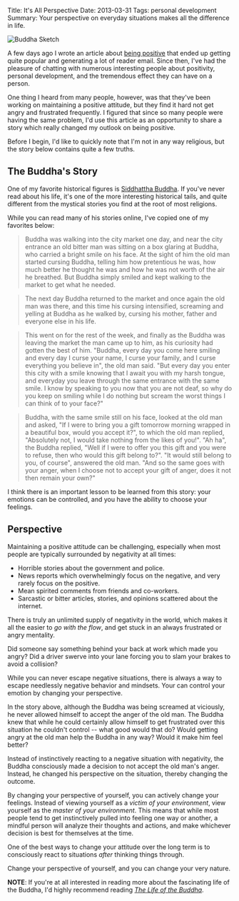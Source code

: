Title: It's All Perspective
Date: 2013-03-31
Tags: personal development
Summary: Your perspective on everyday situations makes all the difference in life.


![Buddha Sketch][]


A few days ago I wrote an article about [being positive][] that ended up
getting quite popular and generating a lot of reader email.  Since then, I've
had the pleasure of chatting with numerous interesting people about positivity,
personal development, and the tremendous effect they can have on a person.

One thing I heard from many people, however, was that they've been working on
maintaining a positive attitude, but they find it hard not get angry and
frustrated frequently.  I figured that since so many people were having the
same problem, I'd use this article as an opportunity to share a story which
really changed my outlook on being positive.

Before I begin, I'd like to quickly note that I'm not in any way religious, but
the story below contains quite a few truths.


## The Buddha's Story

One of my favorite historical figures is [Siddhattha Buddha][].  If you've never
read about his life, it's one of the more interesting historical tails, and
quite different from the mystical stories you find at the root of most
religions.

While you can read many of his stories online, I've copied one of my favorites
below:

> Buddha was walking into the city market one day, and near the city entrance
> an old bitter man was sitting on a box glaring at Buddha, who carried a
> bright smile on his face.  At the sight of him the old man started cursing
> Buddha, telling him how pretentious he was, how much better he thought he was
> and how he was not worth of the air he breathed.  But Buddha simply smiled
> and kept walking to the market to get what he needed.

> The next day Buddha returned to the market and once again the old man was
> there, and this time his cursing intensified, screaming and yelling at Buddha
> as he walked by, cursing his mother, father and everyone else in his life.

> This went on for the rest of the week, and finally as the Buddha was leaving
> the market the man came up to him, as his curiosity had gotten the best of
> him.  "Buddha, every day you come here smiling and every day I curse your
> name, I curse your family, and I curse everything you believe in", the old
> man said.  "But every day you enter this city with a smile knowing that I
> await you with my harsh tongue, and everyday you leave through the same
> entrance with the same smile.  I know by speaking to you now that you are not
> deaf, so why do you keep on smiling while I do nothing but scream the worst
> things I can think of to your face?"

> Buddha, with the same smile still on his face, looked at the old man and
> asked, "If I were to bring you a gift tomorrow morning wrapped in a beautiful
> box, would you accept it?", to which the old man replied, "Absolutely not, I
> would take nothing from the likes of you!".  "Ah ha", the Buddha replied,
> "Well if I were to offer you this gift and you were to refuse, then who would
> this gift belong to?".  "It would still belong to you, of course", answered
> the old man.  "And so the same goes with your anger, when I choose not to
> accept your gift of anger, does it not then remain your own?"

I think there is an important lesson to be learned from this story: your
emotions can be controlled, and you have the ability to choose your feelings.


## Perspective

Maintaining a positive attitude can be challenging, especially when most people
are typically surrounded by negativity at all times:

-   Horrible stories about the government and police.
-   News reports which overwhelmingly focus on the negative, and very rarely
    focus on the positive.
-   Mean spirited comments from friends and co-workers.
-   Sarcastic or bitter articles, stories, and opinions scattered about the
    internet.

There is truly an unlimited supply of negativity in the world, which makes it
all the easier to *go with the flow*, and get stuck in an always frustrated or
angry mentality.

Did someone say something behind your back at work which made you angry?  Did a
driver swerve into your lane forcing you to slam your brakes to avoid a
collision?

While you can never escape negative situations, there is always a way to escape
needlessly negative behavior and mindsets.  Your can control your emotion by
changing your perspective.

In the story above, although the Buddha was being screamed at viciously, he
never allowed himself to accept the anger of the old man.  The Buddha knew that
while he could certainly allow himself to get frustrated over this situation he
couldn't control -- what good would that do?  Would getting angry at the old
man help the Buddha in any way?  Would it make him feel better?

Instead of instinctively reacting to a negative situation with negativity, the
Buddha consciously made a decision to not accept the old man's anger.  Instead,
he changed his perspective on the situation, thereby changing the outcome.

By changing your perspective of yourself, you can actively change your feelings.
Instead of viewing yourself as a *victim of your environment*, view yourself as
the *master of your environment*.  This means that while most people tend to
get instinctively pulled into feeling one way or another, a mindful person will
analyze their thoughts and actions, and make whichever decision is best for
themselves at the time.

One of the best ways to change your attitude over the long term is to
consciously react to situations *after* thinking things through.

Change your perspective of yourself, and you can change your very nature.


**NOTE**: If you're at all interested in reading more about the fascinating life
of the Buddha, I'd highly recommend reading *[The Life of the Buddha][]*.


  [Buddha Sketch]: {filename}/images/2013/buddha-sketch.jpg "Buddha Sketch"
  [being positive]: {filename}/articles/2013/the-positive-programmer.md "The Positive Programmer"
  [Siddhattha Buddha]: http://en.wikipedia.org/wiki/Gautama_Buddha "The Buddha"
  [The Life of the Buddha]: http://www.amazon.com/gp/product/1928706126/ref=as_li_ss_tl?ie=UTF8&camp=1789&creative=390957&creativeASIN=1928706126&linkCode=as2&tag=rdegges-20 "The Life of the Buddha"
